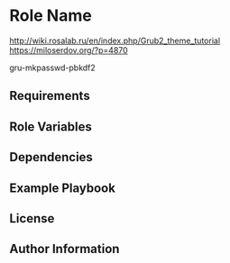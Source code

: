 Role Name
=========
 http://wiki.rosalab.ru/en/index.php/Grub2_theme_tutorial
https://miloserdov.org/?p=4870


gru-mkpasswd-pbkdf2

Requirements
------------

Role Variables
--------------

Dependencies
------------

Example Playbook
----------------

License
-------

Author Information
------------------

